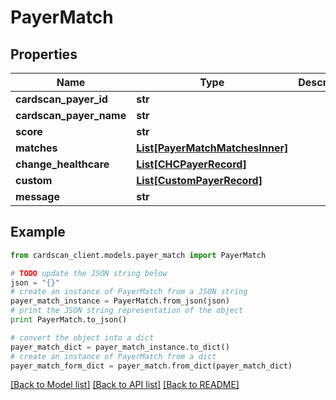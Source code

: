 # PayerMatch


## Properties
Name | Type | Description | Notes
------------ | ------------- | ------------- | -------------
**cardscan_payer_id** | **str** |  | [optional] 
**cardscan_payer_name** | **str** |  | [optional] 
**score** | **str** |  | [optional] 
**matches** | [**List[PayerMatchMatchesInner]**](PayerMatchMatchesInner.md) |  | [optional] 
**change_healthcare** | [**List[CHCPayerRecord]**](CHCPayerRecord.md) |  | [optional] 
**custom** | [**List[CustomPayerRecord]**](CustomPayerRecord.md) |  | [optional] 
**message** | **str** |  | [optional] 

## Example

```python
from cardscan_client.models.payer_match import PayerMatch

# TODO update the JSON string below
json = "{}"
# create an instance of PayerMatch from a JSON string
payer_match_instance = PayerMatch.from_json(json)
# print the JSON string representation of the object
print PayerMatch.to_json()

# convert the object into a dict
payer_match_dict = payer_match_instance.to_dict()
# create an instance of PayerMatch from a dict
payer_match_form_dict = payer_match.from_dict(payer_match_dict)
```
[[Back to Model list]](../README.md#documentation-for-models) [[Back to API list]](../README.md#documentation-for-api-endpoints) [[Back to README]](../README.md)


